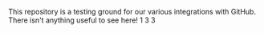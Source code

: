 This repository is a testing ground for our various integrations with GitHub. There isn't anything useful to see here!
1
3
3
